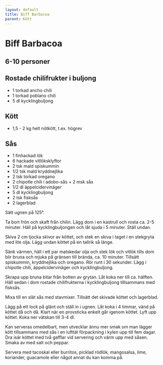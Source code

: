 ```yaml
---
layout: default
title: Biff Barbacoa
parent: Kött
---
```

# Biff Barbacoa

## 6-10 personer


## Rostade chilifrukter i buljong
-   1 torkad ancho chili
-   1 torkad poblano chili
-   5 dl kycklingbuljong

## Kött

-   1,5 - 2 kg helt nötkött, t.ex. högrev

## Sås

-   1 finhackad lök
-   6 hackade vitlöksklyftor
-   2 tsk mald spiskummin
-   1/2 tsk mald kryddnejlika
-   2 tsk torkad oregano
-   2 chipotle chili i adobo-sås + 2 msk sås
-   1/2 dl äppelcidervinäger
-   5 dl kycklingbuljong
-   2 tsk fisksås
-   2 lagerblad


Sätt ugnen på 125°.

Ta bort frön och skaft från chilin. Lägg dom i en kastrull och rosta ca.
2-5 minuter. Häll på kycklingbuljongen och låt sjuda i 5 minuter. Ställ undan.

Skiva 2 cm tjocka skivor av köttet, och stek en skiva i taget i en stekgryta med lite
olja. Lägg undan köttet på en tallrik så länge.

Sänk värmen, häll i ett par matskedar olja och stek lök och vitlök tills dom blir bruna
och mjuka på gränsen till brända, ca. 10 minuter. Tillsätt spiskummin, kryddnejlika och
oregano. Rör runt i 30 sekunder. Lägg i chipotle chili, äppelcidervinäger och
kycklingbuljong.

Skrapa upp bruna bitar från botten av grytan. Låt koka ner till ca. hälften. Häll sedan i
dom rostade chilifrukterna i kycklingbuljong tillsammans med fisksås.

Mixa till en slät sås med stavmixer. Tillsätt det skivade köttet och lagerblad.

Lägg på ett lock på glänt och ställ in i ugnen. Låt koka i 4 timmar, vänd på köttet då och
då. Klart när en provsticka enkelt går igenom köttet. Lyft upp köttet. Koka ner vätskan
till 3-4 dl.

Kan serveras omedelbart, men utvecklar ännu mer smak om man lägger kött tillsammans med
sås i en lufttät förpackning i kylen upp till fem dagar. Dra isär köttet med två gafflar
vid servering och värm upp med såsen. Smaka av med salt och peppar.

Servera med tacoskal eller burritos, picklad rödlök, mangosalsa, lime,
koriander, guacamole eller något annat du kan komma på.
